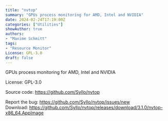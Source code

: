 ```yaml
---
title: "nvtop"
summary: "GPUs process monitoring for AMD, Intel and NVIDIA"
date: 2024-02-24T17:19:00Z
categories: ["Utilities"]
showAuthor: true
authors:
- "Maxime Schmitt"
tags: 
- "Resource Monitor"
License: GPL-3.0
draft: false
---
```


GPUs process monitoring for AMD, Intel and NVIDIA

License: GPL-3.0

Source code: <https://github.com/Syllo/nvtop>

Report the bug: <https://github.com/Syllo/nvtop/issues/new>  
Download: <https://github.com/Syllo/nvtop/releases/download/3.1.0/nvtop-x86_64.AppImage>
